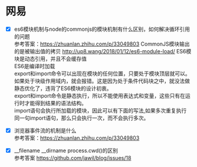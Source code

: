 # 网易
- [x]  es6模块机制与node的commonjs的模块机制有什么区别，如何解决循环引用的问题  
参考答案：https://zhuanlan.zhihu.com/p/33049803
    CommonJS模块输出的是被输出值的拷贝  http://up8.wang/2018/01/12/es6-module-load/
    ES6模块是动态引用，并且不会缓存值  
    ES6是编译时加载  
    export和import命令可以出现在模块的任何位置，只要处于模块顶层就可以。如果处于块级作用域内，就会报错。这是因为处于条件代码块之中，就没法做静态优化了，违背了ES6模块的设计初衷。  
    export和import命令是静态执行，所以不能使用表达式和变量，这些只有在运行时才能得到结果的语法结构。  
    import语句会执行所加载的模块，因此可以有下面的写法,如果多次重复执行同一句import语句，那么只会执行一次，而不会执行多次。  

- [x] 浏览器事件流的机制是什么  
参考答案：https://zhuanlan.zhihu.com/p/33049803

- [x] __filename __dirname process.cwd()的区别  
参考答案 https://github.com/jawil/blog/issues/18  




